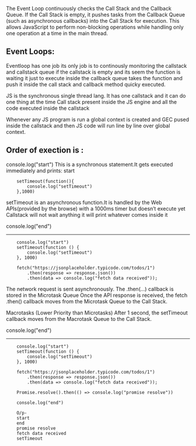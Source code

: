 The Event Loop continuously checks the Call Stack and the Callback Queue. If the Call Stack is empty, it pushes tasks from the Callback Queue (such as asynchronous callbacks) into the Call Stack for execution. This allows JavaScript to perform non-blocking operations while handling only one operation at a time in the main thread.

Event Loops:
--------------------------------------------------------------------------------------------------
Eventloop has one job its only job is to continously monitoring the callstack and callstack queue if the callstack is empty and its seem the function is waiting it just to execute inside the callback queue takes the function and push it inside the call stack and callback method quicky executed.

JS is the synchronous single thread lang. 
It has one callstack and it can do one thing at the time 
Call stack present inside the JS engine and all the code executed inside the callstack

Whenever any JS program is run a global context is created and GEC pused inside the callstack and then JS code will run line by line over global context.

Order of exection is :
---------------------------------------------------------------------------------------------------
console.log("start")
This is a synchronous statement.It gets executed immediately and prints: start

        setTimeout(function(){
            console.log("setTimeout")
        },1000)
setTimeout is an asynchronous function.It is handled by the Web APIs(provided by the browse) with a 1000ms timer but doesn’t execute yet
Callstack will not wait anything it will print whatever comes inside it 

console.log("end")

---------------------------------------------------------------------------------------------------

        console.log("start")
        setTimeout(function () {
            console.log("setTimeout")
        }, 1000)

        fetch("https://jsonplaceholder.typicode.com/todos/1")
            .then(response => response.json())
            .then(data => console.log("fetch data received"));

The network request is sent asynchronously. The .then(...) callback is stored in the Microtask Queue
Once the API response is received, the fetch .then() callback moves from the Microtask Queue to the Call Stack.

Macrotasks (Lower Priority than Microtasks)
After 1 second, the setTimeout callback moves from the Macrotask Queue to the Call Stack.

console.log("end")

-----------------------------------------------------------------------------------------------------

        console.log("start")
        setTimeout(function () {
            console.log("setTimeout")
        }, 1000)

        fetch("https://jsonplaceholder.typicode.com/todos/1")
            .then(response => response.json())
            .then(data => console.log("fetch data received"));

        Promise.resolve().then(() => console.log("promise resolve"))

        console.log("end")

        O/p-
        start
        end
        promise resolve
        fetch data received
        setTimeout
